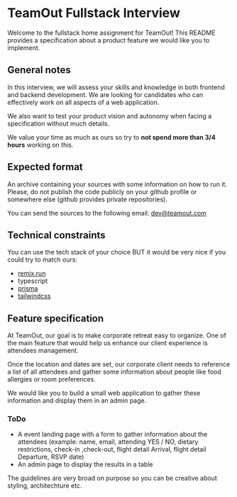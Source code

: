 # TeamOut Fullstack Interview

Welcome to the fullstack home assignment for TeamOut! This README provides a specification about a product feature we would like you to implement.

## General notes

In this interview, we will assess your skills and knowledge in both frontend and backend development. We are looking for candidates who can effectively work on all aspects of a web application.

We also want to test your product vision and autonomy when facing a specification without much details.

We value your time as much as ours so try to **not spend more than 3/4 hours** working on this.

## Expected format

An archive containing your sources with some information on how to run it. Please, do not publish the code publicly on your github profile or somewhere else (github provides private repositories).

You can send the sources to the following email: dev@teamout.com

## Technical constraints

You can use the tech stack of your choice BUT it would be very nice if you could try to match ours:

- [remix.run](https://remix.run/)
- typescript
- [prisma](https://www.prisma.io/)
- [tailwindcss](https://tailwindcss.com/)

## Feature specification

At TeamOut, our goal is to make corporate retreat easy to organize. One of the main feature that would help us enhance our client experience is attendees management.

Once the location and dates are set, our corporate client needs to reference a list of all attendees and gather some information about people like food allergies or room preferences.

We would like you to build a small web application to gather these information and display them in an admin page.

### ToDo

- A event landing page with a form to gather information about the attendees (example: name, email, attending YES / NO, dietary restrictions, check-in ,check-out, flight detail Arrival, flight detail Departure, RSVP date)
- An admin page to display the results in a table

The guidelines are very broad on purpose so you can be creative about styling, architechture etc.
